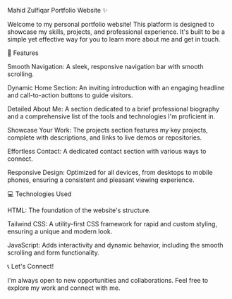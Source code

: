 Mahid Zulfiqar Portfolio Website ✨

Welcome to my personal portfolio website! This platform is designed to showcase my skills, projects, and professional experience. It's built to be a simple yet effective way for you to learn more about me and get in touch.

🚀 Features

Smooth Navigation: A sleek, responsive navigation bar with smooth scrolling.

Dynamic Home Section: An inviting introduction with an engaging headline and call-to-action buttons to guide visitors.

Detailed About Me: A section dedicated to a brief professional biography and a comprehensive list of the tools and technologies I'm proficient in.

Showcase Your Work: The projects section features my key projects, complete with descriptions, and links to live demos or repositories.

Effortless Contact: A dedicated contact section with various ways to connect.

Responsive Design: Optimized for all devices, from desktops to mobile phones, ensuring a consistent and pleasant viewing experience.

💻 Technologies Used

HTML: The foundation of the website's structure.

Tailwind CSS: A utility-first CSS framework for rapid and custom styling, ensuring a unique and modern look.

JavaScript: Adds interactivity and dynamic behavior, including the smooth scrolling and form functionality.

📞 Let's Connect!

I'm always open to new opportunities and collaborations. Feel free to explore my work and connect with me.
